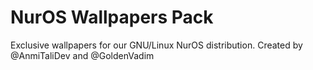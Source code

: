 # NurOS Wallpapers Pack
Exclusive wallpapers for our GNU/Linux NurOS distribution.
Created by @AnmiTaliDev and @GoldenVadim
